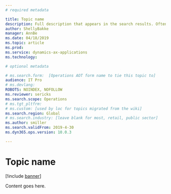 ```yaml
---
# required metadata

title: Topic name
description: Full description that appears in the search results. Often the first paragraph of your topic.
author: ShellyBakke
manager: AnnBe
ms.date: 04/18/2019
ms.topic: article
ms.prod: 
ms.service: dynamics-ax-applications
ms.technology: 

# optional metadata

# ms.search.form:  [Operations AOT form name to tie this topic to]
audience: IT Pro
# ms.devlang: 
ROBOTS: NOINDEX, NOFOLLOW 
ms.reviewer: sericks
ms.search.scope: Operations 
# ms.tgt_pltfrm: 
# ms.custom: [used by loc for topics migrated from the wiki]
ms.search.region: Global
# ms.search.industry: [leave blank for most, retail, public sector]
ms.author: smiller
ms.search.validFrom: 2019-4-30 
ms.dyn365.ops.version: 10.0.3

---
```


# Topic name
[!include [banner](../includes/banner.md)] 

Content goes here.
